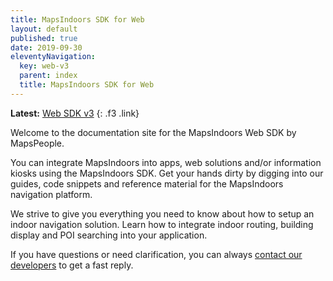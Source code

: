 ```yaml
---
title: MapsIndoors SDK for Web
layout: default
published: true
date: 2019-09-30
eleventyNavigation:
  key: web-v3
  parent: index
  title: MapsIndoors SDK for Web
---
```


**Latest:** [Web SDK v3](/web/v3/)
{: .f3 .link}

Welcome to the documentation site for the MapsIndoors Web SDK by MapsPeople.

You can integrate MapsIndoors into apps, web solutions and/or information kiosks using the MapsIndoors SDK. Get your hands dirty by digging into our guides, code snippets and reference material for the MapsIndoors navigation platform.

We strive to give you everything you need to know about how to setup an indoor navigation solution. Learn how to integrate indoor routing, building display and POI searching into your application.

If you have questions or need clarification, you can always [contact our developers](https://mapspeople.com/support) to get a fast reply.
